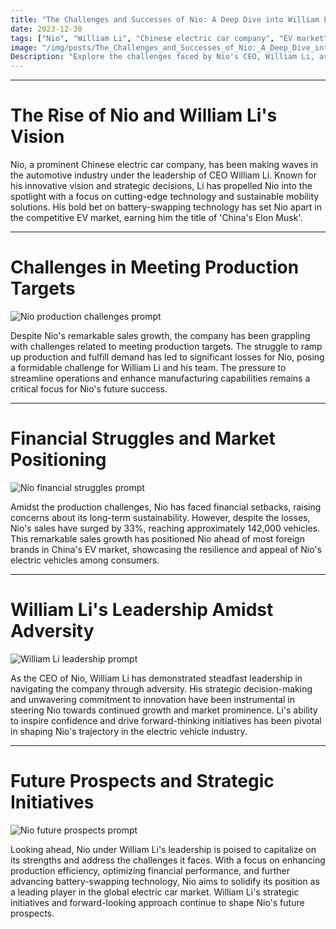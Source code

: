 ```yaml
---
title: "The Challenges and Successes of Nio: A Deep Dive into William Li's Leadership"
date: 2023-12-30
tags: ["Nio", "William Li", "Chinese electric car company", "EV market", "battery-swapping technology","finance","economics"]
image: "/img/posts/The_Challenges_and_Successes_of_Nio:_A_Deep_Dive_into_William_Li's_Leadership/0.png"
Description: "Explore the challenges faced by Nio's CEO, William Li, as the company navigates production issues and losses, while also achieving significant sales growth in China's EV market."
---
```



---
# The Rise of Nio and William Li's Vision

Nio, a prominent Chinese electric car company, has been making waves in the automotive industry under the leadership of CEO William Li. Known for his innovative vision and strategic decisions, Li has propelled Nio into the spotlight with a focus on cutting-edge technology and sustainable mobility solutions. His bold bet on battery-swapping technology has set Nio apart in the competitive EV market, earning him the title of 'China's Elon Musk'.



---
# Challenges in Meeting Production Targets

![Nio production challenges prompt](/img/posts/The_Challenges_and_Successes_of_Nio:_A_Deep_Dive_into_William_Li's_Leadership/2.png "Nio production challenges")

Despite Nio's remarkable sales growth, the company has been grappling with challenges related to meeting production targets. The struggle to ramp up production and fulfill demand has led to significant losses for Nio, posing a formidable challenge for William Li and his team. The pressure to streamline operations and enhance manufacturing capabilities remains a critical focus for Nio's future success.



---
# Financial Struggles and Market Positioning

![Nio financial struggles prompt](/img/posts/The_Challenges_and_Successes_of_Nio:_A_Deep_Dive_into_William_Li's_Leadership/3.png "Nio financial struggles")

Amidst the production challenges, Nio has faced financial setbacks, raising concerns about its long-term sustainability. However, despite the losses, Nio's sales have surged by 33%, reaching approximately 142,000 vehicles. This remarkable sales growth has positioned Nio ahead of most foreign brands in China's EV market, showcasing the resilience and appeal of Nio's electric vehicles among consumers.



---
# William Li's Leadership Amidst Adversity

![William Li leadership prompt](/img/posts/The_Challenges_and_Successes_of_Nio:_A_Deep_Dive_into_William_Li's_Leadership/4.png "William Li leadership")

As the CEO of Nio, William Li has demonstrated steadfast leadership in navigating the company through adversity. His strategic decision-making and unwavering commitment to innovation have been instrumental in steering Nio towards continued growth and market prominence. Li's ability to inspire confidence and drive forward-thinking initiatives has been pivotal in shaping Nio's trajectory in the electric vehicle industry.



---
# Future Prospects and Strategic Initiatives

![Nio future prospects prompt](/img/posts/The_Challenges_and_Successes_of_Nio:_A_Deep_Dive_into_William_Li's_Leadership/5.png "Nio future prospects")

Looking ahead, Nio under William Li's leadership is poised to capitalize on its strengths and address the challenges it faces. With a focus on enhancing production efficiency, optimizing financial performance, and further advancing battery-swapping technology, Nio aims to solidify its position as a leading player in the global electric car market. William Li's strategic initiatives and forward-looking approach continue to shape Nio's future prospects.

